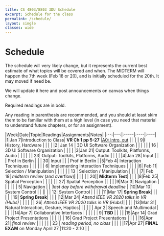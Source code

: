 ```yaml
---
title: CS 4803/8803 3DU Schedule
excerpt: Schedule for the class
permalink: /schedule/
layout: single
classes: wide
---
```


# Schedule

The schedule will very likely change, but it represents the current best estimate of what topics will be covered and when.  The MIDTERM will happen the 7th week (Feb 18 or 20), and is initially scheduled for the 20th.  It may moved if need be. 

We will update it here and post announcements on canvas when things change.

Required readings are in bold.

Any reading in parenthesis are recommended, and you should at least skim them to be familiar with them at a high level (in case you need that material to understand future chapters, or for an assignment).

|Week|Date|Topic|Readings|Assignments|Notes|
|:--:|---:|:-----|:----|:----|
|1|Jan 7|Introduction to Class| **VR Ch 1 pp 5-27** |[A0: Intro, out](https://github.com/3dui-class/s20-a0) |  |
| | 9|I History, Hardware | |  | |
|2| Jan 14 | 3D UI Software Organization |  |  | |
| | 16 | 3D UI Software Organization |  |  | |
|3|Jan 21| Output: Toolkits, Platforms, Audio |  | | |
| | 23| Output: Toolkits, Platforms, Audio |  | | |
|4|Jan 28| Input  | |  | Prof in Berlin |
| | 30| Input  | |  | Prof in Berlin |
|5|Feb 4| Interaction Techniques | |  |   |
| | 6| Implementing Interaction Techniques | |  |   |
|6| Feb 11| Selection / Manipulation | | | |
| | 13 |  Selection / Manipulation | | | |
|7| Feb 18| _midterm review_ (and overflow)|  | | |
| |  20|| **Midterm Test**|  | | |
|8|Feb 25| Spatial Perception | | | |
| | 27| Spatial Perception | | | |
|9|Mar 3| Navigation | |  | |
| | 5| Navigation | | |_last day before withdrawal deadline_ |
|10|Mar 10| System Control | | ||
| | 12|  System Control | | | |
|11|Mar 17| **Spring Break**| | | |
| | 19| **Spring Break**| | | | 
|12|Mar 24| _Attend IEEE VR 2020 talks in VR (Hubs)_ |  |  | |
| | 26| _Attend IEEE VR 2020 talks in VR (Hubs)_|  | | |
|13|Mar 31| Natural Interaction, Gesture, Haptics| |  | |
| | Apr 2| Speech and Multimodal | | | |
|14|Apr 7| Collaborative Interfaces | | | |
| | 9| **TBD** | | | |
|15|Apr 14| Grad Project Presentations | | | |
| | 16| Grad Project Presentations | | | |
|16|Apr 21| _final review_ | | | |
| | 23 | _reading period, no class_ | | | |
|17|Apr 27| **FINAL EXAM** on Monday April 27 |11:20 - 2:10 | |


